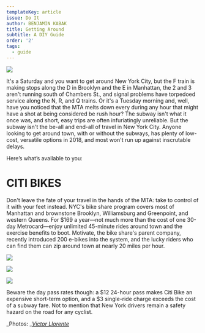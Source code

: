 ```yaml
---
templateKey: article
issue: Do It
author: BENJAMIN KABAK
title: Getting Around
subtitle: A DIY Guide
order: '2'
tags:
  - guide
---
```

![](/img/guide-1.jpg)

It's a Saturday and you want to get around New York City, but the F train is making stops along the D in Brooklyn and the E in Manhattan, the 2 and 3 aren't running south of Chambers St., and signal problems have torpedoed service along the N, R, and Q trains. Or it's a Tuesday morning and, well, have you noticed that the MTA melts down every during any hour that might have a shot at being considered be rush hour? The subway isn't what it once was, and short, easy trips are often infuriatingly unreliable. But the subway isn't the be-all and end-all of travel in New York City. Anyone looking to get around town, with or without the subways, has plenty of low-cost, versatile options in 2018, and most won't run up against inscrutable delays.

Here’s what’s available to you:

# CITI BIKES

Don't leave the fate of your travel in the hands of the MTA: take to control of it with your feet instead. NYC's bike share program covers most of Manhattan and brownstone Brooklyn, Williamsburg and Greenpoint, and western Queens. For $169 a year—not much more than the cost of one 30-day Metrocard—enjoy unlimited 45-minute rides around town and the exercise benefits to boot. Motivate, the bike share's parent company, recently introduced 200 e-bikes into the system, and the lucky riders who can find them can zip around town at nearly 20 miles per hour. 

![](/img/guide-2.jpg)

![](/img/guide-3.jpg)

![](/img/guide-4.jpg)

Beware the day pass rates though: a $12 24-hour pass makes Citi Bike an expensive short-term option, and a $3 single-ride charge exceeds the cost of a subway fare. Not to mention that New York drivers remain a safety hazard on the road for any cyclist. 

_Photos: _[_Victor Llorente_](http://www.vllorente.com/)
